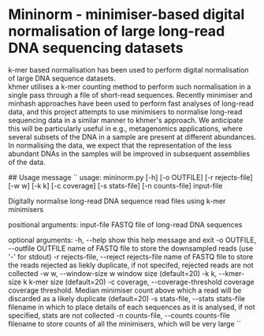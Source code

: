 # Mininorm - minimiser-based digital normalisation of large long-read DNA sequencing datasets

k-mer based normalisation has been used to perform digital normalisation of large DNA sequence datasets.  
khmer utilises a k-mer counting method to perform such normalisation in a single pass through a file of 
short-read sequences.  Recently minimiser and minhash approaches have been used to perform fast analyses 
of long-read data, and this project attempts to use minimisers to normalise long-read sequencing data in 
a similar manner to khmer's approach.  We anticipate this will be particularly useful in e.g., metagenomics
applications, where several subsets of the DNA in a sample are present at different abundances.  In normalising 
the data, we expect that the representation of the less abundant DNAs in the samples will be improved in 
subsequent assemblies of the data.

## Usage message
``
usage: mininorm.py [-h] [-o OUTFILE] [-r rejects-file] [-w w] [-k k]
                   [-c coverage] [-s stats-file] [-n counts-file]
                   input-file

Digitally normalise long-read DNA sequence read files using k-mer minimisers

positional arguments:
  input-file            FASTQ file of long-read DNA sequences

optional arguments:
  -h, --help            show this help message and exit
  -o OUTFILE, --outfile OUTFILE
                        name of FASTQ file to store the downsampled reads (use
                        '-' for stdout)
  -r rejects-file, --reject rejects-file
                        name of FASTQ file to store the reads rejected as
                        liekly duplicate, if not specifed, rejected reads are
                        not collected
  -w w, --window-size w
                        window size (default=20)
  -k k, --kmer-size k   k-mer size (default=20)
  -c coverage, --coverage-threshold coverage
                        coverage threshold. Median minimiser count above which
                        a read will be discarded as a likely duplicate
                        (default=20)
  -s stats-file, --stats stats-file
                        filename in which to place details of each sequences
                        as it is analysed, if not specified, stats are not
                        collected
  -n counts-file, --counts counts-file
                        filename to store counts of all the minimisers, which
                        will be very large
``
